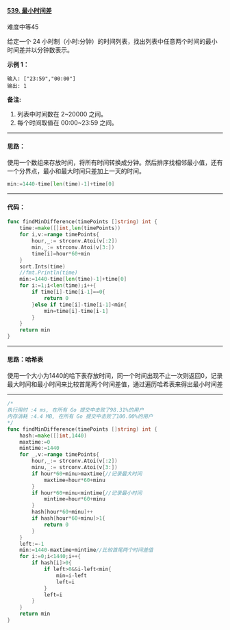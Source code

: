 #### [539. 最小时间差](https://leetcode-cn.com/problems/minimum-time-difference/)

难度中等45

给定一个 24 小时制（小时:分钟）的时间列表，找出列表中任意两个时间的最小时间差并以分钟数表示。


**示例 1：**

```
输入: ["23:59","00:00"]
输出: 1
```


**备注:**

1. 列表中时间数在 2~20000 之间。
2. 每个时间取值在 00:00~23:59 之间。



------

#### 思路：

使用一个数组来存放时间，将所有时间转换成分钟。然后排序找相邻最小值，还有一个分界点，最小和最大时间只差加上一天的时间。

```go
min:=1440-time[len(time)-1]+time[0]
```

------

#### 代码：

```go
func findMinDifference(timePoints []string) int {
    time:=make([]int,len(timePoints))
    for i,v:=range timePoints{
        hour,_:= strconv.Atoi(v[:2])
        min,_:= strconv.Atoi(v[3:])
        time[i]=hour*60+min
    }
    sort.Ints(time)
    //fmt.Println(time)
    min:=1440-time[len(time)-1]+time[0]
    for i:=1;i<len(time);i++{
        if time[i]-time[i-1]==0{
            return 0
        }else if time[i]-time[i-1]<min{
            min=time[i]-time[i-1]
        }
    }
    return min
}
```

------

#### 思路：哈希表

使用一个大小为1440的哈下表存放时间，同一个时间出现不止一次则返回0，记录最大时间和最小时间来比较首尾两个时间差值，通过遍历哈希表来得出最小时间差

------

```go
/*
执行用时 :4 ms, 在所有 Go 提交中击败了98.31%的用户
内存消耗 :4.4 MB, 在所有 Go 提交中击败了100.00%的用户
*/
func findMinDifference(timePoints []string) int {
    hash:=make([]int,1440)
    maxtime:=0
    mintime:=1440
    for _,v:=range timePoints{
        hour,_:= strconv.Atoi(v[:2])
        minu,_:= strconv.Atoi(v[3:])
        if hour*60+minu>maxtime{//记录最大时间
            maxtime=hour*60+minu
        }
        if hour*60+minu<mintime{//记录最小时间
            mintime=hour*60+minu
        } 
        hash[hour*60+minu]++
        if hash[hour*60+minu]>1{
            return 0
        }
    }
    left:=-1
    min:=1440-maxtime+mintime//比较首尾两个时间差值
    for i:=0;i<1440;i++{
        if hash[i]>0{
            if left>0&&i-left<min{
                min=i-left
                left=i
            }
            left=i
        }
    }
    return min
}
```

